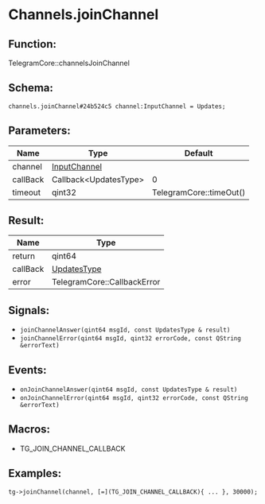 # Channels.joinChannel

## Function:

TelegramCore::channelsJoinChannel

## Schema:

`channels.joinChannel#24b524c5 channel:InputChannel = Updates;`
## Parameters:

|Name|Type|Default|
|----|----|-------|
|channel|[InputChannel](../../types/inputchannel.md)||
|callBack|Callback<UpdatesType\>|0|
|timeout|qint32|TelegramCore::timeOut()|

## Result:

|Name|Type|
|----|----|
|return|qint64|
|callBack|[UpdatesType](../../types/updatestype.md)|
|error|TelegramCore::CallbackError|

## Signals:

* `joinChannelAnswer(qint64 msgId, const UpdatesType & result)`
* `joinChannelError(qint64 msgId, qint32 errorCode, const QString &errorText)`

## Events:

* `onJoinChannelAnswer(qint64 msgId, const UpdatesType & result)`
* `onJoinChannelError(qint64 msgId, qint32 errorCode, const QString &errorText)`

## Macros:

* TG_JOIN_CHANNEL_CALLBACK

## Examples:

`tg->joinChannel(channel, [=](TG_JOIN_CHANNEL_CALLBACK){
    ...
}, 30000);`

